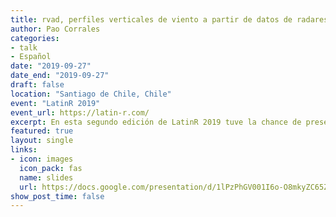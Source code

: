```yaml
---
title: rvad, perfiles verticales de viento a partir de datos de radares meteorológicos
author: Pao Corrales
categories:
- talk
- Español
date: "2019-09-27"
date_end: "2019-09-27"
draft: false
location: "Santiago de Chile, Chile"
event: "LatinR 2019"
event_url: https://latin-r.com/
excerpt: En esta segundo edición de LatinR 2019 tuve la chance de presentar por primera vez en un congreso de R, ¡qué gran experiencia! Aproveché la oportunidad para presentar mi primer paquete rvad para el procesamiento de datos de viento medidos por radares Doppler pero también mi experiencia armando un paquete.
featured: true
layout: single
links:
- icon: images
  icon_pack: fas
  name: slides 
  url: https://docs.google.com/presentation/d/1lPzPhGV001I6o-O8mkyZC65ZzF3irfqwOyYc1H8FT0Y/edit#slide=id.p
show_post_time: false 
---
```




